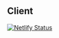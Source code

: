 ## Client

[![Netlify Status](https://api.netlify.com/api/v1/badges/3a901ff4-e646-4e37-8b81-d9fb9c926251/deploy-status)](https://app.netlify.com/sites/cabinizer/deploys)
